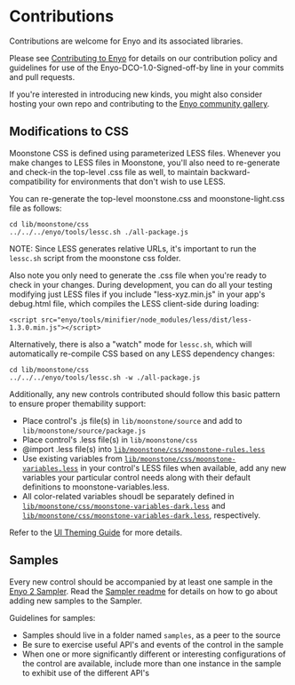 # Contributions

Contributions are welcome for Enyo and its associated libraries.

Please see [Contributing to Enyo](http://enyojs.com/community/contribute/) for details
on our contribution policy and guidelines for use of the Enyo-DCO-1.0-Signed-off-by
line in your commits and pull requests.

If you're interested in introducing new kinds, you might also consider hosting your own repo
and contributing to the [Enyo community gallery](http://enyojs.com/gallery).

## Modifications to CSS

Moonstone CSS is defined using parameterized LESS files.  Whenever you make changes to LESS files in Moonstone, you'll also need to re-generate and check-in the top-level .css file as well, to maintain backward-compatibility for environments that don't wish to use LESS.

You can re-generate the top-level moonstone.css and moonstone-light.css file as follows:

    cd lib/moonstone/css
    ../../../enyo/tools/lessc.sh ./all-package.js

NOTE: Since LESS generates relative URLs, it's important to run the `lessc.sh` script from the moonstone css folder.

Also note you only need to generate the .css file when you're ready to check in your changes.  During development, you can do all your testing modifying just LESS files if you include "less-xyz.min.js" in your app's debug.html file, which compiles the LESS client-side during loading:

    <script src="enyo/tools/minifier/node_modules/less/dist/less-1.3.0.min.js"></script>

Alternatively, there is also a "watch" mode for `lessc.sh`, which will automatically re-compile CSS based on any LESS dependency changes:

    cd lib/moonstone/css
    ../../../enyo/tools/lessc.sh -w ./all-package.js

Additionally, any new controls contributed should follow this basic pattern to ensure proper themability support:

* Place control's .js file(s) in `lib/moonstone/source` and add to `lib/moonstone/source/package.js`
* Place control's .less file(s) in `lib/moonstone/css`
* @import .less file(s) into [`lib/moonstone/css/moonstone-rules.less`](https://github.com/enyojs/moonstone/blob/master/css/moonstone-rules.less)
* Use existing variables from [`lib/moonstone/css/moonstone-variables.less`](https://github.com/enyojs/moonstone/blob/master/css/moonstone-variables.less) in your control's LESS files when available, add any new variables your particular control needs along with their default definitions to moonstone-variables.less.
* All color-related variables shoudl be separately defined in [`lib/moonstone/css/moonstone-variables-dark.less`](https://github.com/enyojs/moonstone/blob/master/css/moonstone-variables-dark.less) and [`lib/moonstone/css/moonstone-variables-dark.less`](https://github.com/enyojs/moonstone/blob/master/css/moonstone-variables-dark.less), respectively.

Refer to the [UI Theming Guide](https://github.com/enyojs/enyo/wiki/UI-Theming) for more details.

## Samples

Every new control should be accompanied by at least one sample in the [Enyo 2 Sampler](http://enyojs.com/sampler).  Read the [Sampler readme](https://github.com/enyojs/sampler) for details on how to go about adding new samples to the Sampler.

Guidelines for samples:

* Samples should live in a folder named `samples`, as a peer to the source
* Be sure to exercise useful API's and events of the control in the sample
* When one or more significantly different or interesting configurations of the control are available, include more than one instance in the sample to exhibit use of the different API's
